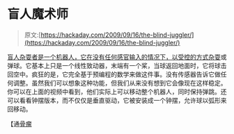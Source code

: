 # 盲人魔术师

> 原文:[https://hackaday.com/2009/09/16/the-blind-juggler/](https://hackaday.com/2009/09/16/the-blind-juggler/)

[盲人杂耍者是一个机器人，它在没有任何感官输入的情况下，以受控的方式杂耍](http://www.blindjuggler.org/robot.php)或弹球。它基本上只是一个线性致动器，末端有一个桨，当球返回地面时，它将球击回空中。疯狂的是，它完全基于预编程的数学来做这件事。没有传感器告诉它做任何调整。虽然我们可以想象这种功能，但我们从来没有想到它会像现在这样稳定。你可以在上面的视频中看到，他们实际上可以移动整个机器人，同时保持弹跳。还可以看看钟摆版本，而不仅仅是垂直驱动，它被安装成一个钟摆，允许球以弧形来回移动。

【通[骨瘤](http://www.botjunkie.com/2009/09/16/blind-juggler-robot-juggles-without-sensors/)